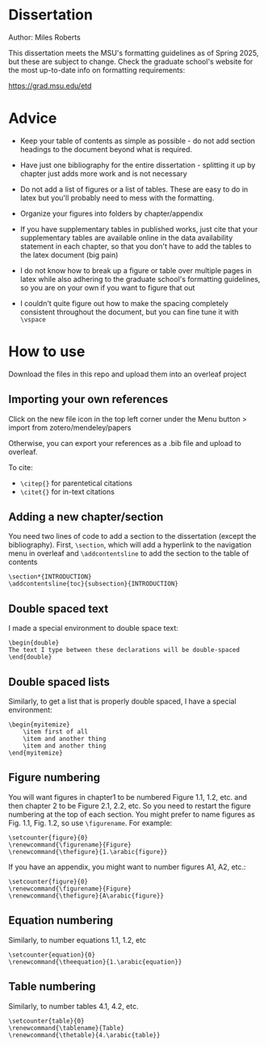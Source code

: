 # Dissertation

Author: Miles Roberts

This dissertation meets the MSU's formatting guidelines as of Spring 2025, but these are subject to change. Check the graduate school's website for the most up-to-date info on formatting requirements:

https://grad.msu.edu/etd

# Advice

* Keep your table of contents as simple as possible - do not add section headings to the document beyond what is required.
  
* Have just one bibliography for the entire dissertation - splitting it up by chapter just adds more work and is not necessary

  
* Do not add a list of figures or a list of tables. These are easy to do in latex but you'll probably need to mess with the formatting.

  
* Organize your figures into folders by chapter/appendix

  
* If you have supplementary tables in published works, just cite that your supplementary tables are available online in the data availability statement in each chapter, so that you don't have to add the tables to the latex document (big pain)

  
* I do not know how to break up a figure or table over multiple pages in latex while also adhering to the graduate school's formatting guidelines, so you are on your own if you want to figure that out

  
* I couldn't quite figure out how to make the spacing completely consistent throughout the document, but you can fine tune it with `\vspace`

# How to use

Download the files in this repo and upload them into an overleaf project

## Importing your own references

Click on the new file icon in the top left corner under the Menu button > import from zotero/mendeley/papers

Otherwise, you can export your references as a .bib file and upload to overleaf.

To cite:

* `\citep{}` for parentetical citations
* `\citet{}` for in-text citations

## Adding a new chapter/section

You need two lines of code to add a section to the dissertation (except the bibliography). First, `\section`, which will add a hyperlink to the navigation menu in overleaf and `\addcontentsline` to add the section to the table of contents

```
\section*{INTRODUCTION}
\addcontentsline{toc}{subsection}{INTRODUCTION}
```

## Double spaced text

I made a special environment to double space text:

```
\begin{double}
The text I type between these declarations will be double-spaced
\end{double}
```

## Double spaced lists

Similarly, to get a list that is properly double spaced, I have a special environment:

```
\begin{myitemize}
    \item first of all
    \item and another thing
    \item and another thing
\end{myitemize}
```

## Figure numbering

You will want figures in chapter1 to be numbered Figure 1.1, 1.2, etc. and then chapter 2 to be Figure 2.1, 2.2, etc. So you need to restart the figure numbering at the top of each section. You might prefer to name figures as Fig. 1.1, Fig. 1.2, so use `\figurename`. For example:

```
\setcounter{figure}{0}
\renewcommand{\figurename}{Figure}
\renewcommand{\thefigure}{1.\arabic{figure}}
```

If you have an appendix, you might want to number figures A1, A2, etc.:

```
\setcounter{figure}{0}
\renewcommand{\figurename}{Figure}
\renewcommand{\thefigure}{A\arabic{figure}}
```

## Equation numbering

Similarly, to number equations 1.1, 1.2, etc

```
\setcounter{equation}{0}
\renewcommand{\theequation}{1.\arabic{equation}}
```

## Table numbering

Similarly, to number tables 4.1, 4.2, etc.

```
\setcounter{table}{0}
\renewcommand{\tablename}{Table} 
\renewcommand{\thetable}{4.\arabic{table}}
```